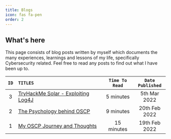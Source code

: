 ```yaml
---
title: Blogs
icon: fas fa-pen
order: 2
---
```


## What's here
This page consists of blog posts written by myself which documents the many experiences, learnings and lessons of my life, specifically Cybersecurity related. Feel free to read any posts to find out what I have been up to.

<style>
table th:first-of-type {
    width: 5%;
}
table th:nth-of-type(2) {
    width: 55%;
}
table th:nth-of-type(3) {
    width: 20%;
}
table th:nth-of-type(4) {
    width: 20%;
}
</style>

|`ID`|`TITLES`| `Time To Read` | `Date Published` | 
|:---:|:----------|:----------: | :------------: |
|3|[TryHackMe Solar - Exploiting Log4J](/blogs/thm-solar)| 5 minutes | 5th Mar 2022
|2|[The Psychology behind OSCP](/blogs/the-psychology-behind-oscp) | 9 minutes | 20th Feb 2022
|1|[My OSCP Journey and Thoughts](/blogs/oscp-journey/)| 15 minutes | 19th Feb 2022
